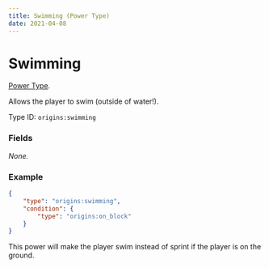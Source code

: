 ```yaml
---
title: Swimming (Power Type)
date: 2021-04-08
---
```

# Swimming

[Power Type](../power_types.md).

Allows the player to swim (outside of water!).

Type ID: `origins:swimming`

### Fields

_None._


### Example
```json
{
    "type": "origins:swimming",
    "condition": {
        "type": "origins:on_block"
    }
}
```
This power will make the player swim instead of sprint if the player is on the ground.